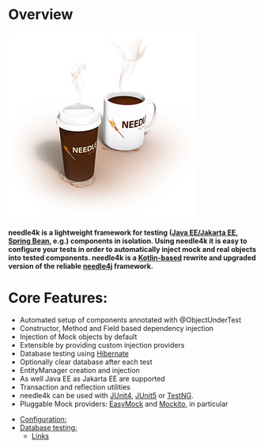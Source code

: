 # Overview

![needle4k](../resources/images/coffee.jpg)

**needle4k is a lightweight framework for testing
([Java EE/Jakarta EE](https://jakarta.ee/), [Spring Bean](https://spring.io/), e.g.) components in isolation.
Using needle4k it is easy to configure your tests in order to automatically inject mock and real objects into tested components.
needle4k is a [Kotlin-based](https://kotlinlang.org/) rewrite and upgraded version of the reliable
[needle4j](https://needl4j.org/) framework.**

# Core Features:

* Automated setup of components annotated with @ObjectUnderTest
* Constructor, Method and Field based dependency injection
* Injection of Mock objects by default
* Extensible by providing custom injection providers
* Database testing using [Hibernate](http://www.hibernate.org)
* Optionally clear database after each test
* EntityManager creation and injection
* As well Java EE as Jakarta EE are supported
* Transaction and reflection utilities
* needle4k can be used with [JUnit4](https://junit.org/junit4/), [JUnit5](https://junit.org/junit5/) or [TestNG](http://testng.org/).
* Pluggable Mock providers: [EasyMock](https://easymock.org/) and [Mockito](https://mockito.org/), in particular

<!-- TOC -->
* [Configuration:](configuration.md)
* [Database testing:](database-testing.md)
    * [Links](#links)
<!-- TOC -->